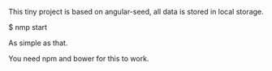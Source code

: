 This tiny project is based on angular-seed, all data is stored in local storage. 

$ nmp start

As simple as that.

You need npm and bower for this to work.